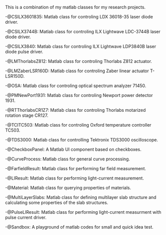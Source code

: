 This is a combination of my matlab classes for my research projects. 

-@CSILX3601835: Matlab class for controling LDX 36018-35 laser diode driver.

-@CSILX3744B: Matlab class for controling ILX Lightwave LDC-3744B laser diode driver.

-@CSILX3840: Matlab class for controling ILX Lightwave LDP3840B laser diode pulse driver.

-@LMThorlabsZ812: Matlab class for controling Thorlabs Z812 actuator.

-@LMZaberLSR160D: Matlab class for controling Zaber linear actuator T-LSR150D.

-@OSA: Matlab class for controling optical spectrum analyzer 71450.

-@PMNewPort1931: Matlab class for controling Newport power detector 1931.

-@RTThorlabsCR1Z7: Matlab class for controling Thorlabs motarized rotation stage CR127.

-@TCITC503: Matlab class for controling Oxford temperature controller TC503.

-@TDS3000: Matlab class for controlling Tektronix TDS3000 oscilloscope.

-@CheckboxPanel: A Matlab UI component based on checkboxes.

-@CurveProcess: Matlab class for general curve processing.

-@FarfieldResult: Matlab class for performing far field measurement.

-@LIResult: Matlab class for performing light-current measurement.

-@Material: Matlab class for querying properties of materials.

-@MultiLayerSlabs: Matlab class for defining multilayer slab structure and calculating some properties of the slab structures.

-@PulseLIResult: Matlab class for performing light-current measurment with pulse current driver.

-@Sandbox: A playground of matlab codes for small and quick idea test.
